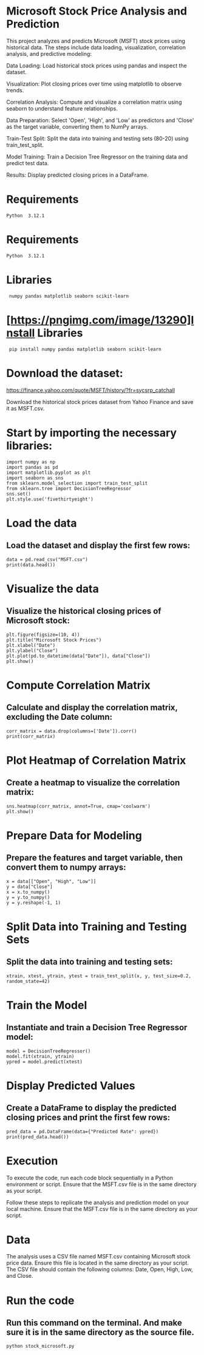 # Microsoft Stock Price Analysis and Prediction
This project analyzes and predicts Microsoft (MSFT) stock prices using historical data. The steps include data loading, visualization, correlation analysis, and predictive modeling:

Data Loading: Load historical stock prices using pandas and inspect the dataset.

Visualization: Plot closing prices over time using matplotlib to observe trends.

Correlation Analysis: Compute and visualize a correlation matrix using seaborn to understand feature relationships.

Data Preparation: Select 'Open', 'High', and 'Low' as predictors and 'Close' as the target variable, converting them to NumPy arrays.

Train-Test Split: Split the data into training and testing sets (80-20) using train_test_split.

Model Training: Train a Decision Tree Regressor on the training data and predict test data.

Results: Display predicted closing prices in a DataFrame.

# Requirements
    Python  3.12.1

# Requirements
    Python  3.12.1
  
# Libraries
     numpy pandas matplotlib seaborn scikit-learn

# [https://pngimg.com/image/13290]Install Libraries

     pip install numpy pandas matplotlib seaborn scikit-learn
   
# Download the dataset:
   https://finance.yahoo.com/quote/MSFT/history/?fr=sycsrp_catchall
   
Download the historical stock prices dataset from Yahoo Finance and save it as MSFT.csv.

# Start by importing the necessary libraries:
    import numpy as np
    import pandas as pd
    import matplotlib.pyplot as plt
    import seaborn as sns
    from sklearn.model_selection import train_test_split
    from sklearn.tree import DecisionTreeRegressor
    sns.set()
    plt.style.use('fivethirtyeight')
        
# Load the data
## Load the dataset and display the first few rows:
    data = pd.read_csv("MSFT.csv")
    print(data.head())
    
# Visualize the data
## Visualize the historical closing prices of Microsoft stock:
    plt.figure(figsize=(10, 4))
    plt.title("Microsoft Stock Prices")
    plt.xlabel("Date")
    plt.ylabel("Close")
    plt.plot(pd.to_datetime(data["Date"]), data["Close"])
    plt.show()
# Compute Correlation Matrix
## Calculate and display the correlation matrix, excluding the Date column:
    corr_matrix = data.drop(columns=['Date']).corr()
    print(corr_matrix)
    
# Plot Heatmap of Correlation Matrix
## Create a heatmap to visualize the correlation matrix:

    sns.heatmap(corr_matrix, annot=True, cmap='coolwarm')
    plt.show()
    
# Prepare Data for Modeling
## Prepare the features and target variable, then convert them to numpy arrays:
    
    x = data[["Open", "High", "Low"]]
    y = data["Close"]
    x = x.to_numpy()
    y = y.to_numpy()
    y = y.reshape(-1, 1)
    
# Split Data into Training and Testing Sets
## Split the data into training and testing sets:
    xtrain, xtest, ytrain, ytest = train_test_split(x, y, test_size=0.2, random_state=42)
    
# Train the Model
## Instantiate and train a Decision Tree Regressor model:
    model = DecisionTreeRegressor()
    model.fit(xtrain, ytrain)
    ypred = model.predict(xtest)
    
# Display Predicted Values
## Create a DataFrame to display the predicted closing prices and print the first few rows:

    pred_data = pd.DataFrame(data={"Predicted Rate": ypred})
    print(pred_data.head())
    
# Execution
To execute the code, run each code block sequentially in a Python environment or script. Ensure that the MSFT.csv file is in the same directory as your script.
        
Follow these steps to replicate the analysis and prediction model on your local machine. Ensure that the MSFT.csv file is in the same directory as your script.

# Data

The analysis uses a CSV file named MSFT.csv containing Microsoft stock price data. Ensure this file is located in the same directory as your script. The CSV        file should contain the following columns: Date, Open, High, Low, and Close.

# Run the code
## Run this command on the terminal. And make sure it is in the same directory as the source file.
    python stock_microsoft.py

